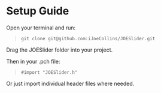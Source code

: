 Setup Guide
===========

Open your terminal and run:

> ```git clone git@github.com:iJoeCollins/JOESlider.git```

Drag the JOESlider folder into your project.

Then in your .pch file:

> ```#import "JOESlider.h"```

Or just import individual header files where needed.